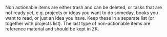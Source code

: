 Non actionable items are either trash and can be deleted, or tasks that are not ready yet, e.g. projects or ideas you want to do someday, books you want to read, or just an idea you have. Keep these in a separate list (or together with projects list). The last type of non-actionable items are reference material and should be kept in ZK.